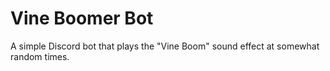 # Vine Boomer Bot
A simple Discord bot that plays the "Vine Boom" sound effect at somewhat random times.
